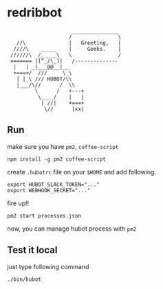 # redribbot

```
                     _______________
                    /               \
   //\              |   Greeting,   |
  ////\    _____    |     Geeks.    |
 //////\  /_____\   \               /
 ======= |[^_/\_]|   /--------------
  |   | _|___@@__|__
  +===+/  ///     \_\
   | |_\ /// HUBOT/\\
   |___/\//      /  \\
         \      /   +---+
          \____/    |   |
           | //|    +===+
            \//      |xx|
```

## Run

make sure you have `pm2`, `coffee-script`

```
npm install -g pm2 coffee-script
```

create `.hubotrc` file on your `$HOME` and add following.

```
export HUBOT_SLACK_TOKEN="..."
export WEBHOOK_SECRET="..."
```

fire up!!

```
pm2 start processes.json
```

now, you can manage hubot process with `pm2`

## Test it local

just type following command

```
./bin/hubot
```
